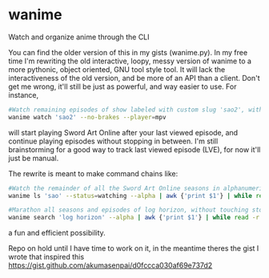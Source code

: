 # wanime
Watch and organize anime through the CLI

You can find the older version of this in my gists (wanime.py). In my free time I'm rewriting the old interactive, loopy, messy version of wanime to a more pythonic, object oriented, GNU tool style tool. It will lack the interactiveness of the old version, and be more of an API than a client. 
Don't get me wrong, it'll still be just as powerful, and way easier to use. For instance, 
```bash
#Watch remaining episodes of show labeled with custom slug 'sao2', without stopping, with mpv
wanime watch 'sao2' --no-brakes --player=mpv 
```
will start playing Sword Art Online after your last viewed episode, and continue playing episodes without stopping in between. I'm still brainstorming for a good way to track last viewed episode (LVE), for now it'll just be manual.

The rewrite is meant to make command chains like: 
```bash
#Watch the remainder of all the Sword Art Online seasons in alphanumeric order (by slug -> show name -> show id)
wanime ls 'sao' --status=watching --alpha | awk {'print $1'} | while read -r SHOW_ID; do wanime watch $SHOW_ID --no-brakes; done

#Marathon all seasons and episodes of log horizon, without touching stored show/episode values/status
wanime search 'log horizon' --alpha | awk {'print $1'} | while read -r SHOW_ID; do wanime watch $SHOW_ID --marathon; done
```
a fun and efficient possibility.

Repo on hold until I have time to work on it, in the meantime theres the gist I wrote that inspired this https://gist.github.com/akumasenpai/d0fccca030af69e737d2

